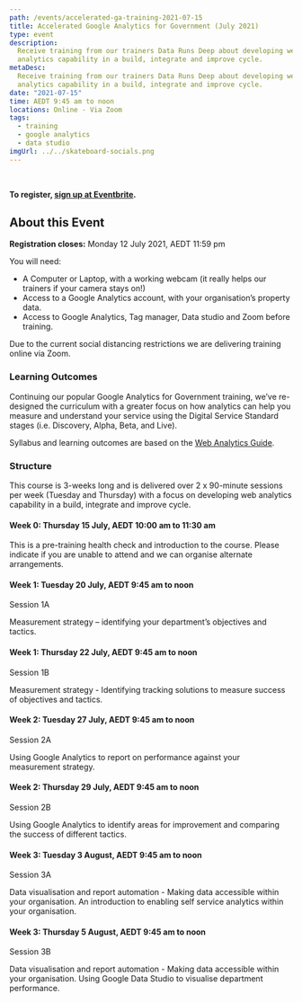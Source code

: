 ```yaml
---
path: /events/accelerated-ga-training-2021-07-15
title: Accelerated Google Analytics for Government (July 2021)
type: event
description:
  Receive training from our trainers Data Runs Deep about developing web
  analytics capability in a build, integrate and improve cycle.
metaDesc:
  Receive training from our trainers Data Runs Deep about developing web
  analytics capability in a build, integrate and improve cycle.
date: "2021-07-15"
time: AEDT 9:45 am to noon
locations: Online - Via Zoom
tags:
  - training
  - google analytics
  - data studio
imgUrl: ../../skateboard-socials.png
---
```


<br/>

<!-- TODO: Keep link up to date -->

**To register,
[sign up at Eventbrite](https://www.eventbrite.com.au/e/accelerated-google-analytics-for-government-tickets-156840073883).**

## About this Event

**Registration closes:** Monday 12 July 2021, AEDT 11:59 pm

You will need:

- A Computer or Laptop, with a working webcam (it really helps our trainers if
  your camera stays on!)
- Access to a Google Analytics account, with your organisation’s property data.
- Access to Google Analytics, Tag manager, Data studio and Zoom before training.

Due to the current social distancing restrictions we are delivering training
online via Zoom.

### Learning Outcomes

Continuing our popular Google Analytics for Government training, we’ve
re-designed the curriculum with a greater focus on how analytics can help you
measure and understand your service using the Digital Service Standard stages
(i.e. Discovery, Alpha, Beta, and Live).

Syllabus and learning outcomes are based on the
[Web Analytics Guide](https://www.dta.gov.au/our-projects/google-analytics-government/web-analytics-agile).

### Structure

This course is 3-weeks long and is delivered over 2 x 90-minute sessions per
week (Tuesday and Thursday) with a focus on developing web analytics capability
in a build, integrate and improve cycle.

#### Week 0: Thursday 15 July, AEDT 10:00 am to 11:30 am

This is a pre-training health check and introduction to the course. Please
indicate if you are unable to attend and we can organise alternate arrangements.

#### Week 1: Tuesday 20 July, AEDT 9:45 am to noon

Session 1A

Measurement strategy – identifying your department’s objectives and tactics.

#### Week 1: Thursday 22 July, AEDT 9:45 am to noon

Session 1B

Measurement strategy - Identifying tracking solutions to measure success of
objectives and tactics.

#### Week 2: Tuesday 27 July, AEDT 9:45 am to noon

Session 2A

Using Google Analytics to report on performance against your measurement
strategy.

#### Week 2: Thursday 29 July, AEDT 9:45 am to noon

Session 2B

Using Google Analytics to identify areas for improvement and comparing the
success of different tactics.

#### Week 3: Tuesday 3 August, AEDT 9:45 am to noon

Session 3A

Data visualisation and report automation - Making data accessible within your
organisation. An introduction to enabling self service analytics within your
organisation.

#### Week 3: Thursday 5 August, AEDT 9:45 am to noon

Session 3B

Data visualisation and report automation - Making data accessible within your
organisation. Using Google Data Studio to visualise department performance.
